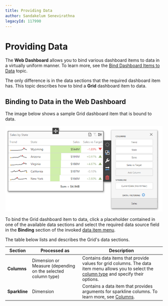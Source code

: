 ```yaml
---
title: Providing Data
author: Sandakelum Senevirathna
legacyId: 117990
---
```

# Providing Data
The **Web Dashboard** allows you to bind various dashboard items to data in a virtually uniform manner. To learn more, see the [Bind Dashboard Items to Data](../../bind-dashboard-items-to-data.md) topic.

The only difference is in the data sections that the required dashboard item has. This topic describes how to bind a **Grid** dashboard item to data.

## Binding to Data in the Web Dashboard
The image below shows a sample Grid dashboard item that is bound to data.

![wdd-grid-binding](../../../../images/img125397.png)

To bind the Grid dashboard item to data, click a placeholder contained in one of the available data sections and select the required data source field in the **Binding** section of the invoked [data item menu](../../ui-elements/data-item-menu.md).

The table below lists and describes the Grid's data sections.

| Section | Processed as | Description |
|---|---|---|
| **Columns** | Dimension or Measure (depending on the selected column type) | Contains data items that provide values for grid columns. The data item menu allows you to select the [column type](columns.md) and specify their options. |
| **Sparkline** | Dimension | Contains a data item that provides arguments for sparkline columns. To learn more, see [Columns](columns.md). |